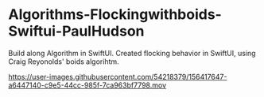 # Algorithms-Flockingwithboids-Swiftui-PaulHudson
Build along Algorithm in SwiftUI. Created flocking behavior in SwiftUI, using Craig Reyonolds' boids algorihtm.

https://user-images.githubusercontent.com/54218379/156417647-a6447140-c9e5-44cc-985f-7ca963bf7798.mov

